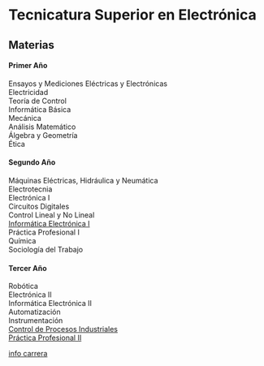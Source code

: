 



# Tecnicatura Superior en Electrónica

## Materias


#### Primer Año

Ensayos y Mediciones Eléctricas y Electrónicas  
Electricidad  
Teoría de Control  
Informática Básica  
Mecánica  
Análisis Matemático  
Álgebra y Geometría  
Ética  
	
#### Segundo Año

Máquinas Eléctricas, Hidráulica y Neumática  
Electrotecnia  
Electrónica I  
Circuitos Digitales  
Control Lineal y No Lineal  
[Informática Electrónica I](/web/#!/informatica1)  
Práctica Profesional I  
Química  
Sociología del Trabajo  
 
#### Tercer Año
Robótica  
Electrónica II  
Informática Electrónica II  
Automatización  
Instrumentación  
[Control de Procesos Industriales](/web/#!/cpi)   
[Práctica Profesional II](/web/#!/pp2)  

[info carrera](http://donboscorosario.com.ar/carreras/tecnicaturasuperiorenelectronica.htm)
  	 

